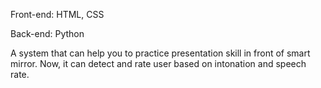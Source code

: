 Front-end: HTML, CSS

Back-end: Python

A system that can help you to practice presentation skill in front of smart mirror.
Now, it can detect and rate user based on intonation and speech rate.
